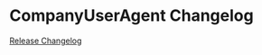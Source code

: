 # CompanyUserAgent Changelog

[Release Changelog](https://github.com/spryker/company-user-agent/releases)
